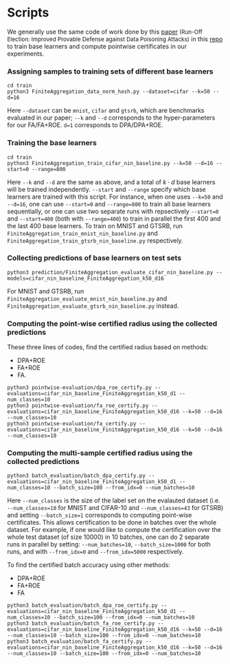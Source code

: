 # Scripts

We generally use the same code of work done by this [paper](https://arxiv.org/abs/2302.02300) <font size="2">(Run-Off Election: Improved Provable Defense against Data Poisoning Attacks)</font> in this [repo](https://github.com/k1rezaei/Run-Off-Election/tree/main?tab=readme-ov-file) to train base learners and compute pointwise certificates in our experiments.

### Assigning samples to training sets of different base learners
```
cd train
python3 FiniteAggregation_data_norm_hash.py --dataset=cifar --k=50 --d=16
```
Here `--dataset` can be `mnist`, `cifar` and `gtsrb`, which are benchmarks evaluated in our paper; `--k` and `--d` corresponds to the hyper-parameters for our FA/FA+ROE. `d=1` corresponds to DPA/DPA+ROE.

### Training the base learners
```
cd train
python3 FiniteAggregation_train_cifar_nin_baseline.py --k=50 --d=16 --start=0 --range=800
```
Here `--k` and `--d` are the same as above, and a total of $k\cdot d$ base learners will be trained independently. `--start` and `--range` specify which base learners are trained with this script.
For instance, when one uses `--k=50` and `--d=16`, one can use `--start=0` and `--range=800` to train all base learners sequentially, or one can use two separate runs with repsectively `--start=0` and `--start=400` (both with `--range=400`) to train in parallel the first 400 and the last 400 base learners.
To train on MNIST and GTSRB, run `FiniteAggregation_train_mnist_nin_baseline.py` and `FiniteAggregation_train_gtsrb_nin_baseline.py` respectively.


### Collecting predictions of base learners on test sets
```
python3 prediction/FiniteAggregation_evaluate_cifar_nin_baseline.py --models=cifar_nin_baseline_FiniteAggregation_k50_d16
```
For MNIST and GTSRB, run `FiniteAggregation_evaluate_mnist_nin_baseline.py` and `FiniteAggregation_evaluate_gtsrb_nin_baseline.py` instead.

### Computing the point-wise certified radius using the collected predictions
These three lines of codes, find the certified radius based on methods:
+ DPA+ROE
+ FA+ROE
+ FA.
```
python3 pointwise-evaluation/dpa_roe_certify.py --evaluations=cifar_nin_baseline_FiniteAggregation_k50_d1 --num_classes=10
python3 pointwise-evaluation/fa_roe_certify.py --evaluations=cifar_nin_baseline_FiniteAggregation_k50_d16 --k=50 --d=16 --num_classes=10
python3 pointwise-evaluation/fa_certify.py --evaluations=cifar_nin_baseline_FiniteAggregation_k50_d16 --k=50 --d=16 --num_classes=10
```

### Computing the multi-sample certified radius using the collected predictions
```
python3 batch_evaluation/batch_dpa_certify.py --evaluations=cifar_nin_baseline_FiniteAggregation_k50_d1 --num_classes=10 --batch_size=100 --from_idx=0 --num_batches=10
```
Here `--num_classes` is the size of the label set on the evalauted dataset (i.e. `--num_classes=10` for MNIST and CIFAR-10 and `--num_classes=43` for GTSRB) and
setting `--batch_size=1` corresponds to computing point-wise certificates. This allows certification to be done in batches over the whole dataset. For example, if one would like to compute the certification over the whole test dataset (of size 10000) in 10 batches, one can do 2 separate runs in parallel by setting: `--num_batches=10`, `--batch_size=1000` for both runs, and with `--from_idx=0` and `--from_idx=5000` respectively.

To find the certified batch accuracy using other methods:
+ DPA+ROE
+ FA+ROE
+ FA
```
python3 batch_evaluation/batch_dpa_roe_certify.py --evaluations=cifar_nin_baseline_FiniteAggregation_k50_d1 --num_classes=10 --batch_size=100 --from_idx=0 --num_batches=10
python3 batch_evaluation/batch_fa_roe_certify.py --evaluations=cifar_nin_baseline_FiniteAggregation_k50_d16 --k=50 --d=16 --num_classes=10 --batch_size=100 --from_idx=0 --num_batches=10
python3 batch_evaluation/batch_fa_certify.py --evaluations=cifar_nin_baseline_FiniteAggregation_k50_d16 --k=50 --d=16 --num_classes=10 --batch_size=100 --from_idx=0 --num_batches=10
```

